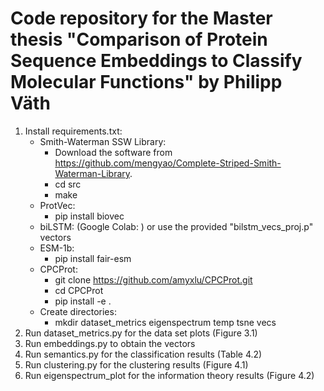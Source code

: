 # Code repository for the Master thesis "Comparison of Protein Sequence Embeddings to Classify Molecular Functions" by Philipp Väth
1. Install requirements.txt:
    * Smith-Waterman SSW Library:
        * Download the software from https://github.com/mengyao/Complete-Striped-Smith-Waterman-Library.
        * cd src
        * make
    * ProtVec:
        * pip install biovec
    * biLSTM:
        (Google Colab: )
        or use the provided "bilstm_vecs_proj.p" vectors
    * ESM-1b: 
        * pip install fair-esm
    * CPCProt:
        * git clone https://github.com/amyxlu/CPCProt.git
        * cd CPCProt
        * pip install -e .
    * Create directories: 
        * mkdir dataset_metrics eigenspectrum temp tsne vecs
2. Run dataset_metrics.py for the data set plots (Figure 3.1)
3. Run embeddings.py to obtain the vectors 
4. Run semantics.py for the classification results (Table 4.2)
5. Run clustering.py for the clustering results (Figure 4.1)
6. Run eigenspectrum_plot for the information theory results (Figure 4.2)
